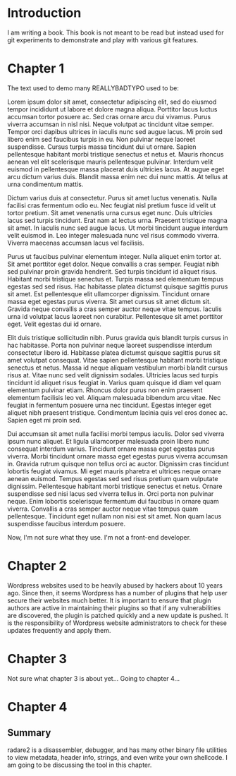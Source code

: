 # Introduction

I am writing a book. This book is not meant to be read but instead used for git experiments to demonstrate and play with various git features.

# Chapter 1

The text used to demo many REALLYBADTYPO used to be:


Lorem ipsum dolor sit amet, consectetur adipiscing elit, sed do eiusmod tempor incididunt ut labore et dolore magna aliqua. Porttitor lacus luctus accumsan tortor posuere ac. Sed cras ornare arcu dui vivamus. Purus viverra accumsan in nisl nisi. Neque volutpat ac tincidunt vitae semper. Tempor orci dapibus ultrices in iaculis nunc sed augue lacus. Mi proin sed libero enim sed faucibus turpis in eu. Non pulvinar neque laoreet suspendisse. Cursus turpis massa tincidunt dui ut ornare. Sapien pellentesque habitant morbi tristique senectus et netus et. Mauris rhoncus aenean vel elit scelerisque mauris pellentesque pulvinar. Interdum velit euismod in pellentesque massa placerat duis ultricies lacus. At augue eget arcu dictum varius duis. Blandit massa enim nec dui nunc mattis. At tellus at urna condimentum mattis.

Dictum varius duis at consectetur. Purus sit amet luctus venenatis. Nulla facilisi cras fermentum odio eu. Nec feugiat nisl pretium fusce id velit ut tortor pretium. Sit amet venenatis urna cursus eget nunc. Duis ultricies lacus sed turpis tincidunt. Erat nam at lectus urna. Praesent tristique magna sit amet. In iaculis nunc sed augue lacus. Ut morbi tincidunt augue interdum velit euismod in. Leo integer malesuada nunc vel risus commodo viverra. Viverra maecenas accumsan lacus vel facilisis.

Purus ut faucibus pulvinar elementum integer. Nulla aliquet enim tortor at. Sit amet porttitor eget dolor. Neque convallis a cras semper. Feugiat nibh sed pulvinar proin gravida hendrerit. Sed turpis tincidunt id aliquet risus. Habitant morbi tristique senectus et. Turpis massa sed elementum tempus egestas sed sed risus. Hac habitasse platea dictumst quisque sagittis purus sit amet. Est pellentesque elit ullamcorper dignissim. Tincidunt ornare massa eget egestas purus viverra. Sit amet cursus sit amet dictum sit. Gravida neque convallis a cras semper auctor neque vitae tempus. Iaculis urna id volutpat lacus laoreet non curabitur. Pellentesque sit amet porttitor eget. Velit egestas dui id ornare.

Elit duis tristique sollicitudin nibh. Purus gravida quis blandit turpis cursus in hac habitasse. Porta non pulvinar neque laoreet suspendisse interdum consectetur libero id. Habitasse platea dictumst quisque sagittis purus sit amet volutpat consequat. Vitae sapien pellentesque habitant morbi tristique senectus et netus. Massa id neque aliquam vestibulum morbi blandit cursus risus at. Vitae nunc sed velit dignissim sodales. Ultricies lacus sed turpis tincidunt id aliquet risus feugiat in. Varius quam quisque id diam vel quam elementum pulvinar etiam. Rhoncus dolor purus non enim praesent elementum facilisis leo vel. Aliquam malesuada bibendum arcu vitae. Nec feugiat in fermentum posuere urna nec tincidunt. Egestas integer eget aliquet nibh praesent tristique. Condimentum lacinia quis vel eros donec ac. Sapien eget mi proin sed.

Dui accumsan sit amet nulla facilisi morbi tempus iaculis. Dolor sed viverra ipsum nunc aliquet. Et ligula ullamcorper malesuada proin libero nunc consequat interdum varius. Tincidunt ornare massa eget egestas purus viverra. Morbi tincidunt ornare massa eget egestas purus viverra accumsan in. Gravida rutrum quisque non tellus orci ac auctor. Dignissim cras tincidunt lobortis feugiat vivamus. Mi eget mauris pharetra et ultrices neque ornare aenean euismod. Tempus egestas sed sed risus pretium quam vulputate dignissim. Pellentesque habitant morbi tristique senectus et netus. Ornare suspendisse sed nisi lacus sed viverra tellus in. Orci porta non pulvinar neque. Enim lobortis scelerisque fermentum dui faucibus in ornare quam viverra. Convallis a cras semper auctor neque vitae tempus quam pellentesque. Tincidunt eget nullam non nisi est sit amet. Non quam lacus suspendisse faucibus interdum posuere.

Now, I'm not sure what they use. I'm not a front-end developer.

# Chapter 2

Wordpress websites used to be heavily abused by hackers about 10 years ago. Since then, it seems Wordpress has a number of plugins that help user secure their websites much better. It is important to ensure that plugin authors are active in maintaining their plugins so that if any vulnerabilities are discovered, the plugin is patched quickly and a new update is pushed. It is the responsibility of Wordpress website administrators to check for these updates frequently and apply them.

# Chapter 3

Not sure what chapter 3 is about yet... Going to chapter 4...

# Chapter 4

## Summary
radare2 is a disassembler, debugger, and has many other binary file utilities to view metadata, header info, strings, and even write your own shellcode. I am going to be discussing the tool in this chapter.

